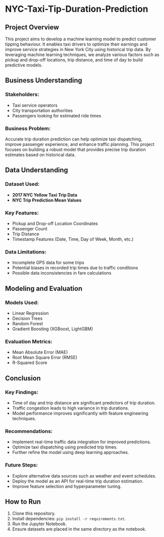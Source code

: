 # NYC-Taxi-Tip-Duration-Prediction


## Project Overview
This project aims to develop a machine learning model to predict customer tipping behaviour. It enables taxi drivers to optimize their earnings and improve service strategies in New York City using historical trip data. By leveraging machine learning techniques, we analyze various factors such as pickup and drop-off locations, trip distance, and time of day to build predictive models.

## Business Understanding
### Stakeholders:
- Taxi service operators
- City transportation authorities
- Passengers looking for estimated ride times

### Business Problem:
Accurate trip duration prediction can help optimize taxi dispatching, improve passenger experience, and enhance traffic planning. This project focuses on building a robust model that provides precise trip duration estimates based on historical data.

## Data Understanding
### Dataset Used:
- **2017 NYC Yellow Taxi Trip Data**
- **NYC Trip Prediction Mean Values**

### Key Features:
- Pickup and Drop-off Location Coordinates
- Passenger Count
- Trip Distance
- Timestamp Features (Date, Time, Day of Week, Month, etc.)

### Data Limitations:
- Incomplete GPS data for some trips
- Potential biases in recorded trip times due to traffic conditions
- Possible data inconsistencies in fare calculations

## Modeling and Evaluation
### Models Used:
- Linear Regression
- Decision Trees
- Random Forest
- Gradient Boosting (XGBoost, LightGBM)

### Evaluation Metrics:
- Mean Absolute Error (MAE)
- Root Mean Square Error (RMSE)
- R-Squared Score

## Conclusion
### Key Findings:
- Time of day and trip distance are significant predictors of trip duration.
- Traffic congestion leads to high variance in trip durations.
- Model performance improves significantly with feature engineering techniques.

### Recommendations:
- Implement real-time traffic data integration for improved predictions.
- Optimize taxi dispatching using predicted trip times.
- Further refine the model using deep learning approaches.

### Future Steps:
- Explore alternative data sources such as weather and event schedules.
- Deploy the model as an API for real-time trip duration estimation.
- Improve feature selection and hyperparameter tuning.

## How to Run
1. Clone this repository.
2. Install dependencies: `pip install -r requirements.txt`.
3. Run the Jupyter Notebook.
4. Ensure datasets are placed in the same directory as the notebook.



